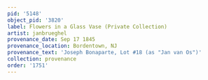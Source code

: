 ```yaml
---
pid: '5148'
object_pid: '3820'
label: Flowers in a Glass Vase (Private Collection)
artist: janbrueghel
provenance_date: Sep 17 1845
provenance_location: Bordentown, NJ
provenance_text: 'Joseph Bonaparte, Lot #18 (as "Jan van Os")'
collection: provenance
order: '1751'
---
```

